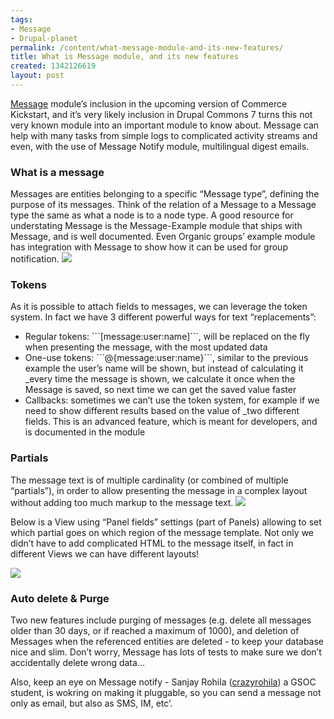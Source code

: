 ```yaml
---
tags:
- Message
- Drupal-planet
permalink: /content/what-message-module-and-its-new-features/
title: What is Message module, and its new features
created: 1342126619
layout: post
---
```

<a href="http://drupal.org/project/message">Message</a> module’s inclusion in the upcoming version of Commerce Kickstart, and it’s very likely inclusion in Drupal Commons 7 turns this not very known module into an important module to know about.
Message can help with many tasks from simple logs to complicated activity streams and even, with the use of  Message Notify module, multilingual digest emails.

<!-- more -->

<h3>What is a message</h3>
Messages are entities belonging to a specific “Message type”, defining the purpose of its messages. Think of the relation of a Message to a Message type the same as what a node is to a node type. A good resource for understating Message is the Message-Example module that ships with Message, and is well documented. Even Organic groups’ example module has integration with Message to show how it can be used for group notification.
<img src="/assets/images/legacy/message-1.jpg" />

<h3>Tokens</h3>
As it is possible to attach fields to messages, we can leverage the token system. In fact we have 3 different powerful ways for text “replacements”:
<ul>
<li>Regular tokens: ```[message:user:name]```, will be replaced on the fly when presenting the message, with the most updated data</li>
<li>One-use tokens: ```@{message:user:name}```, similar to the previous example the user’s name will be shown, but instead of calculating it _every time the message is shown, we calculate it once when the Message is saved, so next time we can get the saved value faster</li>
<li>Callbacks: sometimes we can’t use the token system, for example if we need to show different results based on the value of _two different fields. This is an advanced feature, which is meant for developers, and is documented in the module</li>
</ul>

<h3>Partials</h3>
The message text is of multiple cardinality (or combined of multiple “partials”), in order to allow presenting the message in a complex layout without adding too much markup to the message text.

<img src="/assets/images/legacy/message-2.jpg" />

Below is  a View using “Panel fields” settings (part of Panels) allowing to set which partial goes on which region of the message template.
Not only we didn’t have to add complicated HTML to the message itself, in fact in different Views we can have different layouts!

<img src="/assets/images/legacy/message-3.jpg" />

<h3>Auto delete & Purge</h3>
Two new features include purging of messages (e.g. delete all messages older than 30 days, or if reached a maximum of 1000), and deletion of Messages when the referenced entities are deleted - to keep your database nice and slim.
Don’t worry, Message has lots of tests to make sure we don’t accidentally delete wrong data...

Also, keep an eye on Message notify - Sanjay Rohila (<a href=”http://drupal.org/user/1274328”>crazyrohila</a>) a GSOC student, is wokring on making it pluggable, so you can send a message not only as email, but also as SMS, IM, etc’.
